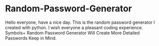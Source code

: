 # Random-Password-Generator
Hello everyone, have a nice day. This is the random password generator I created with python. I wish everyone a pleasant coding experience.
Symbols+ Random Password Generator Will Create More Detailed Passwords Keep in Mind.
